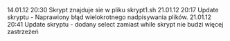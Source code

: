 14.01.12 20:30 Skrypt znajduje sie w pliku skrypt1.sh
21.01.12 20:17 Update skryptu - Naprawiony błąd wielokrotnego nadpisywania plików. 
21.01.12 20:41 Update skryptu - dodany select zamiast while skrypt nie budzi więcej zastrzeżeń

